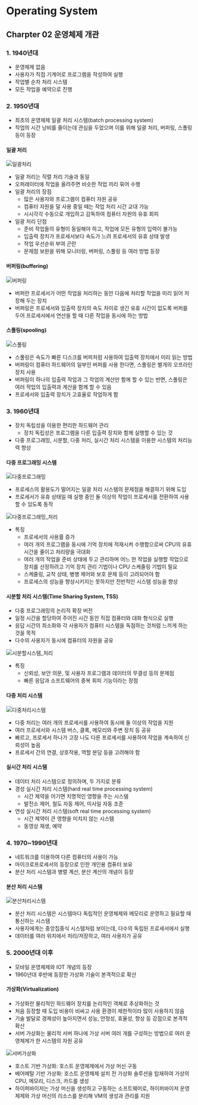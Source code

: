 # Operating System

## Charpter 02 운영체제 개관

### 1. 1940년대

- 운영체제 없음
- 사용자가 직접 기계어로 프로그램을 작성하여 실행
- 작업별 순차 처리 시스템
- 모든 작업을 예약으로 진행

### 2. 1950년대

- 최초의 운영체제 일괄 처리 시스템(batch processing system)
- 작업의 시간 낭비를 줄이는데 관심을 두었으며 이를 위해 일괄 처리, 버퍼링, 스폴링 등이 등장

#### 일괄 처리

![일괄처리](https://user-images.githubusercontent.com/38815618/85411988-09173000-b5a4-11ea-812c-2e20364c7f6b.PNG)

- 일괄 처리는 직렬 처리 기술과 동일
- 오퍼레이터에 작업을 올려주면 비슷한 작업 끼리 묶어 수행
- 일괄 처리의 장점
  - 많은 사용자와 프로그램이 컴퓨터 자원 공유
  - 컴퓨터 자원을 덜 사용 중일 때는 작업 처리 시간 교대 가능
  - 시시각각 수동으로 개입하고 감독하여 컴퓨터 자원의 유휴 회피
- 일괄 처리 단점
  - 준비 작업들의 유형이 동일해야 하고, 작업에 모든 유형의 입력이 불가능
  - 입출력 장치가 프로세서보다 속도가 느려 프로세서의 유휴 상태 발생
  - 작업 우선순위 부여 곤란
  - 문제점 보완을 위해 모니터링, 버퍼링, 스풀링 등 여러 방법 등장

#### 버퍼링(buffering)

![버퍼링](https://user-images.githubusercontent.com/38815618/85412024-1502f200-b5a4-11ea-96a5-f4be6e449d7a.PNG)

- 버퍼란 프로세서가 어떤 작업을 처리하는 동안 다음에 처리할 작업을 미리 읽어 저장해 두는 장치
- 버퍼링은 프로세서와 입출력 장치의 속도 차이로 생긴 유휴 시간이 없도록 버퍼를 두어 프로세서에서 연산을 할 때 다른 작업을 동시에 하는 방법

#### 스풀링(spooling)

![스풀링](https://user-images.githubusercontent.com/38815618/85412057-20eeb400-b5a4-11ea-86a3-fb9beebaa185.PNG)

- 스풀링은 속도가 빠른 디스크를 버퍼처럼 사용하여 입출력 장치에서 미리 읽는 방법
- 버퍼링이 컴퓨터 하드웨어의 일부인 버퍼를 사용 한다면, 스풀링은 별개의 오프라인 장치 사용
- 버퍼링이 하나의 입출력 작업과 그 작업의 계산만 함께 할 수 있는 반면, 스풀링은 여러 작업의 입출력과 계산을 함께 할 수 있음
- 프로세서와 입출력 장치가 고효율로 작업하게 함

### 3. 1960년대

- 장치 독립성을 이용한 편리한 하드웨어 관리
  - 장치 독립성은 프로그램을 다른 입출력 장치와 함께 실행할 수 있는 것
- 다중 프로그래밍, 시분할, 다중 처리, 실시간 처리 시스템을 이용한 시스템의 처리능력 향상

#### 다중 프로그래밍 시스템

![다중프로그래밍](https://user-images.githubusercontent.com/38815618/85412099-2f3cd000-b5a4-11ea-81cf-6d337a21bea5.PNG)

- 프로세스의 활용도가 떨어지는 일괄 처리 시스템의 문제점을 해결하기 위해 도입
- 프로세서가 유휴 상태일 때 실행 중인 둘 이상의 작업이 프로세서를 전환하여 사용할 수 있도록 동작

![다중프로그래밍_처리](https://user-images.githubusercontent.com/38815618/85412132-3b289200-b5a4-11ea-8d4f-36dd7c79018a.PNG)

- 특징
  - 프로세서의 사용률 증가
  - 여러 개의 프로그램을 동시에 기억 장치에 적재시켜 수행함으로써 CPU의 유휴 시간을 줄이고 처리량을 극대화
  - 여러 개의 작업을 준비 상태에 두고 관리하며 어느 한 작업을 실행할 작업으로 장치를 선정하려고 기억 장치 관리 기법이나 CPU 스케줄링 기법이 필요
  - 스케줄링, 교착 상태, 병행 제어와 보호 문제 등이 고려되어야 함
  - 프로세스의 성능을 향상시키지는 못하지만 전반적인 시스템 성능을 향상

#### 시분할 처리 시스템(Time Sharing System, TSS)

- 다중 프로그래밍의 논리적 확장 버전
- 일정 시간을 할당하여 주어진 시간 동안 직접 컴퓨터와 대화 형식으로 실행
- 응답 시간의 최소화와 각 사용자가 컴퓨터 시스템을 독점하는 것처럼 느끼게 하는 것을 목적
- 다수의 사용자가 동시에 컴퓨터의 자원을 공유

![시분할시스템_처리](https://user-images.githubusercontent.com/38815618/85412179-48de1780-b5a4-11ea-8a5d-af6f7a865a3f.PNG)

- 특징
  - 신뢰성, 보안 의문, 및 사용자 프로그램과 데이터의 무결성 등의 문제점
  - 빠른 응답과 소프트웨어의 중복 회피 기능이라는 장점

#### 다중 처리 시스템

![다중처리시스템](https://user-images.githubusercontent.com/38815618/85412256-5abfba80-b5a4-11ea-9b99-9092590bf225.PNG)

- 다중 처리는 여러 개의 프로세서를 사용하여 동시에 둘 이상의 작업을 지원
- 여러 프로세서와 시스템 버스, 클록, 메모리와 주변 장치 등 공유
- 빠르고, 프로세서 하나가 고장 나도 다른 프로세서를 사용하여 작업을 계속하여 신뢰성이 높음
- 프로세서 간의 연결, 상호작용, 역할 분담 등을 고려해야 함

#### 실시간 처리 시스템

- 데이터 처리 시스템으로 정의하며, 두 가지로 분류
- 경성 실시간 처리 시스템(hard real time processing system)
  - 시간 제약을 어기면 치명적인 영향을 주는 시스템
  - 발전소 제어, 철도 자동 제어, 미사일 자동 조준
- 연성 실시간 처리 시스템(soft real time processing system)
  - 시간 제약이 큰 영향을 미치지 않는 시스템
  - 동영상 재생, 예약

### 4. 1970~1990년대

- 네트워크를 이용하여 다른 컴퓨터의 사용이 가능
- 마이크로프로세서의 등장으로 인한 개인용 컴퓨터 보유
- 분산 처리 시스템과 병렬 계산, 분산 계산의 개념이 등장

#### 분산 처리 시스템

![분산처리시스템](https://user-images.githubusercontent.com/38815618/85412303-67441300-b5a4-11ea-9300-de289abdce87.PNG)

- 분산 처리 시스템은 시스템마다 독립적인 운영체제와 메모리로 운영하고 필요할 때 통신하는 시스템
- 사용자에게는 중앙집중식 시스템처럼 보이는데, 다수의 독립된 프로세서에서 실행
- 데이터를 여러 위치에서 처리/저장하고, 여러 사용자가 공유

### 5. 2000년대 이후

- 모바일 운영체제와 IOT 개념의 등장
- 1960년대 후반에 등장한 가상화 기술이 본격적으로 확산

#### 가상화(Virtualization)

- 가상화란 물리적인 하드웨어 장치를 논리적인 객체로 추상화하는 것
- 처음 등장할 때 도입 비용이 비싸고 사용 환경이 제한적이라 많이 사용하지 않음
- 기술 발달로 경제성이 높아지면서 성능, 안정성, 효율성, 향상 등 강점으로 본격적 확산
- 서버 가상화는 물리적 서버 하나에 가상 서버 여러 개를 구성하는 방법으로 여러 운영체제가 한 시스템의 자원 공유

![서버가상화](https://user-images.githubusercontent.com/38815618/85412369-77f48900-b5a4-11ea-9202-f7da5133d446.PNG)

- 호스트 기반 가상화: 호스트 운영체제에서 가상 머신 구동
- 베어메탈 기반 가상화: 호스트 운영체제 설치 전 가상화 솔루션을 탑재하여 가상의 CPU, 메모리, 디스크, 카드를 생성
- 하이퍼바이저는 가상 머신을 생성하고 구동하는 소프트웨어로, 하이퍼바이저 운영 체제와 가상 머신의 리소스를 분리해 VM의 생성과 관리를 지원